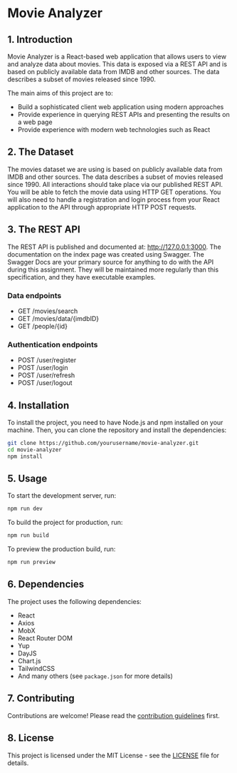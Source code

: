 # Movie Analyzer

## 1. Introduction

Movie Analyzer is a React-based web application that allows users to view and analyze data about movies. This data is exposed via a REST API and is based on publicly available data from IMDB and other sources. The data describes a subset of movies released since 1990.

The main aims of this project are to:

- Build a sophisticated client web application using modern approaches
- Provide experience in querying REST APIs and presenting the results on a web page
- Provide experience with modern web technologies such as React

## 2. The Dataset

The movies dataset we are using is based on publicly available data from IMDB and other sources. The data describes a subset of movies released since 1990. All interactions should take place via our published REST API. You will be able to fetch the movie data using HTTP GET operations. You will also need to handle a registration and login process from your React application to the API through appropriate HTTP POST requests.

## 3. The REST API

The REST API is published and documented at: http://127.0.0.1:3000. The documentation on the index page was created using Swagger. The Swagger Docs are your primary source for anything to do with the API during this assignment. They will be maintained more regularly than this specification, and they have executable examples.

### Data endpoints 

- GET /movies/search
- GET /movies/data/{imdbID}
- GET /people/{id}

### Authentication endpoints 

- POST /user/register
- POST /user/login
- POST /user/refresh
- POST /user/logout

## 4. Installation

To install the project, you need to have Node.js and npm installed on your machine. Then, you can clone the repository and install the dependencies:

```bash
git clone https://github.com/yourusername/movie-analyzer.git
cd movie-analyzer
npm install
```

## 5. Usage

To start the development server, run:

```bash
npm run dev
```

To build the project for production, run:

```bash
npm run build
```

To preview the production build, run:

```bash
npm run preview
```

## 6. Dependencies

The project uses the following dependencies:

- React
- Axios
- MobX
- React Router DOM
- Yup
- DayJS
- Chart.js
- TailwindCSS
- And many others (see `package.json` for more details)

## 7. Contributing

Contributions are welcome! Please read the [contribution guidelines](CONTRIBUTING.md) first.

## 8. License

This project is licensed under the MIT License - see the [LICENSE](LICENSE) file for details.